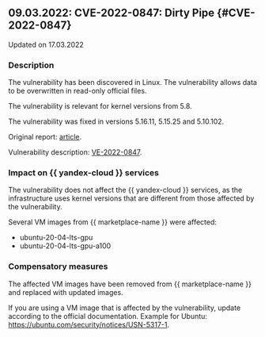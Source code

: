 ## 09.03.2022: CVE-2022-0847: Dirty Pipe {#CVE-2022-0847}

Updated on 17.03.2022

### Description

The vulnerability has been discovered in Linux. The vulnerability allows data to be overwritten in read-only official files.

The vulnerability is relevant for kernel versions from 5.8.

The vulnerability was fixed in versions 5.16.11, 5.15.25 and 5.10.102.

Original report: [article](https://arstechnica.com/information-technology/2022/03/linux-has-been-bitten-by-its-most-high-severity-vulnerability-in-years/).

Vulnerability description: [VE-2022-0847](https://cve.mitre.org/cgi-bin/cvename.cgi?name=CVE-2022-0847).

### Impact on {{ yandex-cloud }} services

The vulnerability does not affect the {{ yandex-cloud }} services, as the infrastructure uses kernel versions that are different from those affected by the vulnerability.

Several VM images from {{ marketplace-name }} were affected:
* ubuntu-20-04-lts-gpu
* ubuntu-20-04-lts-gpu-a100

### Compensatory measures

The affected VM images have been removed from {{ marketplace-name }} and replaced with updated images.

If you are using a VM image that is affected by the vulnerability, update according to the official documentation.
Example for Ubuntu: https://ubuntu.com/security/notices/USN-5317-1.
